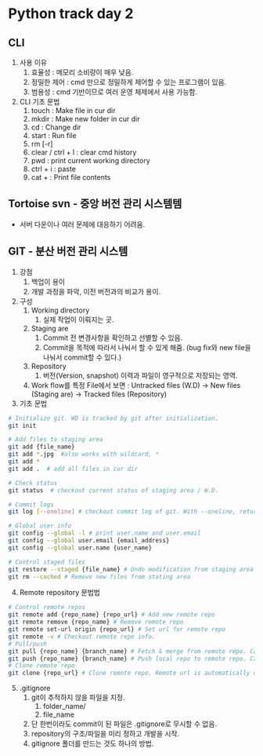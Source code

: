 # Python track day 2
## CLI
1. 사용 이유
   1. 효율성 : 메모리 소비량이 매우 낮음.
   2. 정밀한 제어 : cmd 만으로 정밀하게 제어할 수 있는 프로그램이 있음.
   3. 범용성 : cmd 기반이므로 여러 운영 체제에서 사용 가능함.
2. CLI 기초 문법
   1. touch <file name>: Make file in cur dir
   2. mkdir <folder name> : Make new folder in cur dir
   3. cd <directory> : Change dir
   4. start <file name> : Run file
   5. rm [-r] <file name>
   6. clear / ctrl + l : clear cmd history
   7. pwd : print current working directory
   8. ctrl + i : paste
   9. cat + <file name> : Print file contents

## Tortoise svn - 중앙 버전 관리 시스템템
- 서버 다운이나 여러 문제에 대응하기 어려움.

## GIT - 분산 버전 관리 시스템
1. 강점
   1. 백업이 용이
   2. 개발 과정을 파악, 이전 버전과의 비교가 용이.
2. 구성
   1. Working directory
      1. 실제 작업이 이뤄지는 곳.
   2. Staging are
      1. Commit 전 변경사항을 확인하고 선별할 수 있음.
      2. Commit을 목적에 따라서 나눠서 할 수 있게 해줌. (bug fix와 new file을 나눠서 commit할 수 있다.)
   3. Repository
      1. 버전(Version, snapshot) 이력과 파일이 영구적으로 저장되는 영역.
   4. Work flow를 특정 File에서 보면 : Untracked files (W.D) -> New files (Staging are) -> Tracked files (Repository)
3. 기초 문법
```bash
# Initialize git. WD is tracked by git after initialization.
git init

# Add files to staging area
git add {file_name}
git add *.jpg  #also works with wildcard, *
git add *
git add .  # add all files in cur dir

# Check status
git status  # checkout current status of staging area / W.D.

# Commit logs
git log [--oneline] # checkout commit log of git. With --oneline, returns logs in an oneline.

# Global user info
git config --global -l # print user.name and user.email
git config --global user.email {email_address}
git config --global user.name {user_name}

# Control staged files
git restore --staged {file_name} # Undo modification from staging area
git rm --cached # Remove new files from stating area
```
4. Remote repository 문법법
```bash
# Control remote repos
git remote add {repo_name} {repo_url} # Add new remote repo
git remote remove {repo_name} # Remove remote repo
git remote set-url origin {repo_url} # Set url for remote repo
git remote -v # Checkout remote repo info.
# Pull/push
git pull {repo_name} {branch_name} # Fetch & merge from remote repo. Cannot pull branches with unrelated histories.
git push {repo_name} {branch_name} # Push local repo to remote repo. Cannot merge barnches with unrelated histories. (Cannot merge in github)
# Clone remote repo
git clone {repo_url} # Clone remote repo. Remote url is automatically updated.
```

5. .gitignore
   1. git이 추적하지 않을 파일을 지정.
      1. folder_name/
      2. file_name
   2. 단 한번이라도 commit이 된 파일은 .gitignore로 무시할 수 없음.
   3. repository의 구조/파일을 미리 정하고 개발을 시작.
   4. gitignore 폴더를 만드는 것도 하나의 방법.